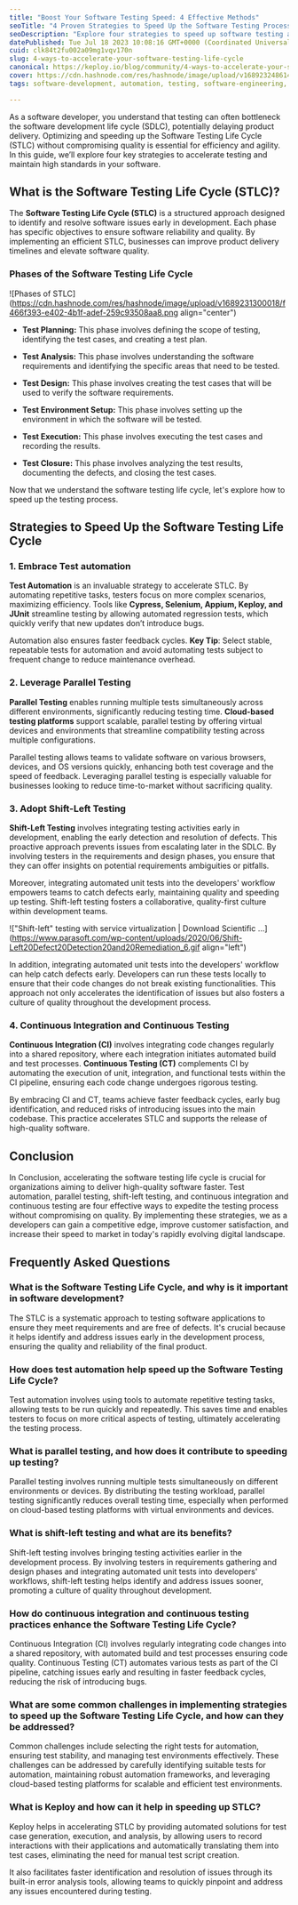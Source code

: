 ```yaml
---
title: "Boost Your Software Testing Speed: 4 Effective Methods"
seoTitle: "4 Proven Strategies to Speed Up the Software Testing Process"
seoDescription: "Explore four strategies to speed up software testing and boost development efficiency without sacrificing quality"
datePublished: Tue Jul 18 2023 10:08:16 GMT+0000 (Coordinated Universal Time)
cuid: clk84t2fu002a09mg1vqv170n
slug: 4-ways-to-accelerate-your-software-testing-life-cycle
canonical: https://keploy.io/blog/community/4-ways-to-accelerate-your-software-testing-life-cycle
cover: https://cdn.hashnode.com/res/hashnode/image/upload/v1689232486145/fa434c1b-9fe3-4b04-b87d-2931f658ee25.png
tags: software-development, automation, testing, software-engineering, keploy

---
```


As a software developer, you understand that testing can often bottleneck the software development life cycle (SDLC), potentially delaying product delivery. Optimizing and speeding up the Software Testing Life Cycle (STLC) without compromising quality is essential for efficiency and agility. In this guide, we’ll explore four key strategies to accelerate testing and maintain high standards in your software.

## What is the Software Testing Life Cycle (STLC)?

The **Software Testing Life Cycle (STLC)** is a structured approach designed to identify and resolve software issues early in development. Each phase has specific objectives to ensure software reliability and quality. By implementing an efficient STLC, businesses can improve product delivery timelines and elevate software quality.

### Phases of the Software Testing Life Cycle

![Phases of STLC](https://cdn.hashnode.com/res/hashnode/image/upload/v1689231300018/f466f393-e402-4b1f-adef-259c93508aa8.png align="center")

* **Test Planning:** This phase involves defining the scope of testing, identifying the test cases, and creating a test plan.
    
* **Test Analysis:** This phase involves understanding the software requirements and identifying the specific areas that need to be tested.
    
* **Test Design:** This phase involves creating the test cases that will be used to verify the software requirements.
    
* **Test Environment Setup:** This phase involves setting up the environment in which the software will be tested.
    
* **Test Execution:** This phase involves executing the test cases and recording the results.
    
* **Test Closure:** This phase involves analyzing the test results, documenting the defects, and closing the test cases.
    

Now that we understand the software testing life cycle, let's explore how to speed up the testing process.

## Strategies to Speed Up the Software Testing Life Cycle

### **1\. Embrace Test automation**

**Test Automation** is an invaluable strategy to accelerate STLC. By automating repetitive tasks, testers focus on more complex scenarios, maximizing efficiency. Tools like **Cypress, Selenium, Appium, Keploy, and JUnit** streamline testing by allowing automated regression tests, which quickly verify that new updates don’t introduce bugs.

Automation also ensures faster feedback cycles. **Key Tip**: Select stable, repeatable tests for automation and avoid automating tests subject to frequent change to reduce maintenance overhead.

### **2\.** Leverage Parallel Testing

**Parallel Testing** enables running multiple tests simultaneously across different environments, significantly reducing testing time. **Cloud-based testing platforms** support scalable, parallel testing by offering virtual devices and environments that streamline compatibility testing across multiple configurations.

Parallel testing allows teams to validate software on various browsers, devices, and OS versions quickly, enhancing both test coverage and the speed of feedback. Leveraging parallel testing is especially valuable for businesses looking to reduce time-to-market without sacrificing quality.

### **3\.** Adopt Shift-Left Testing

**Shift-Left Testing** involves integrating testing activities early in development, enabling the early detection and resolution of defects. This proactive approach prevents issues from escalating later in the SDLC. By involving testers in the requirements and design phases, you ensure that they can offer insights on potential requirements ambiguities or pitfalls.

Moreover, integrating automated unit tests into the developers' workflow empowers teams to catch defects early, maintaining quality and speeding up testing. Shift-left testing fosters a collaborative, quality-first culture within development teams.

!["Shift-left" testing with service virtualization | Download Scientific ...](https://www.parasoft.com/wp-content/uploads/2020/06/Shift-Left20Defect20Detection20and20Remediation_6.gif align="left")

In addition, integrating automated unit tests into the developers' workflow can help catch defects early. Developers can run these tests locally to ensure that their code changes do not break existing functionalities. This approach not only accelerates the identification of issues but also fosters a culture of quality throughout the development process.

### **4\. Continuous Integration and Continuous Testing**

**Continuous Integration (CI)** involves integrating code changes regularly into a shared repository, where each integration initiates automated build and test processes. **Continuous Testing (CT)** complements CI by automating the execution of unit, integration, and functional tests within the CI pipeline, ensuring each code change undergoes rigorous testing.

By embracing CI and CT, teams achieve faster feedback cycles, early bug identification, and reduced risks of introducing issues into the main codebase. This practice accelerates STLC and supports the release of high-quality software.

## Conclusion

In Conclusion, accelerating the software testing life cycle is crucial for organizations aiming to deliver high-quality software faster. Test automation, parallel testing, shift-left testing, and continuous integration and continuous testing are four effective ways to expedite the testing process without compromising on quality. By implementing these strategies, we as a developers can gain a competitive edge, improve customer satisfaction, and increase their speed to market in today's rapidly evolving digital landscape.

## Frequently Asked Questions

### What is the Software Testing Life Cycle, and why is it important in software development?

The STLC is a systematic approach to testing software applications to ensure they meet requirements and are free of defects. It's crucial because it helps identify and address issues early in the development process, ensuring the quality and reliability of the final product.

### How does test automation help speed up the Software Testing Life Cycle?

Test automation involves using tools to automate repetitive testing tasks, allowing tests to be run quickly and repeatedly. This saves time and enables testers to focus on more critical aspects of testing, ultimately accelerating the testing process.

### What is parallel testing, and how does it contribute to speeding up testing?

Parallel testing involves running multiple tests simultaneously on different environments or devices. By distributing the testing workload, parallel testing significantly reduces overall testing time, especially when performed on cloud-based testing platforms with virtual environments and devices.

### What is shift-left testing and what are its benefits?

Shift-left testing involves bringing testing activities earlier in the development process. By involving testers in requirements gathering and design phases and integrating automated unit tests into developers' workflows, shift-left testing helps identify and address issues sooner, promoting a culture of quality throughout development.

### How do continuous integration and continuous testing practices enhance the Software Testing Life Cycle?

Continuous Integration (CI) involves regularly integrating code changes into a shared repository, with automated build and test processes ensuring code quality. Continuous Testing (CT) automates various tests as part of the CI pipeline, catching issues early and resulting in faster feedback cycles, reducing the risk of introducing bugs.

### What are some common challenges in implementing strategies to speed up the Software Testing Life Cycle, and how can they be addressed?

Common challenges include selecting the right tests for automation, ensuring test stability, and managing test environments effectively. These challenges can be addressed by carefully identifying suitable tests for automation, maintaining robust automation frameworks, and leveraging cloud-based testing platforms for scalable and efficient test environments.

### **What is Keploy and how can it help in speeding up STLC?**

Keploy helps in accelerating STLC by providing automated solutions for test case generation, execution, and analysis, by allowing users to record interactions with their applications and automatically translating them into test cases, eliminating the need for manual test script creation.

It also facilitates faster identification and resolution of issues through its built-in error analysis tools, allowing teams to quickly pinpoint and address any issues encountered during testing.
